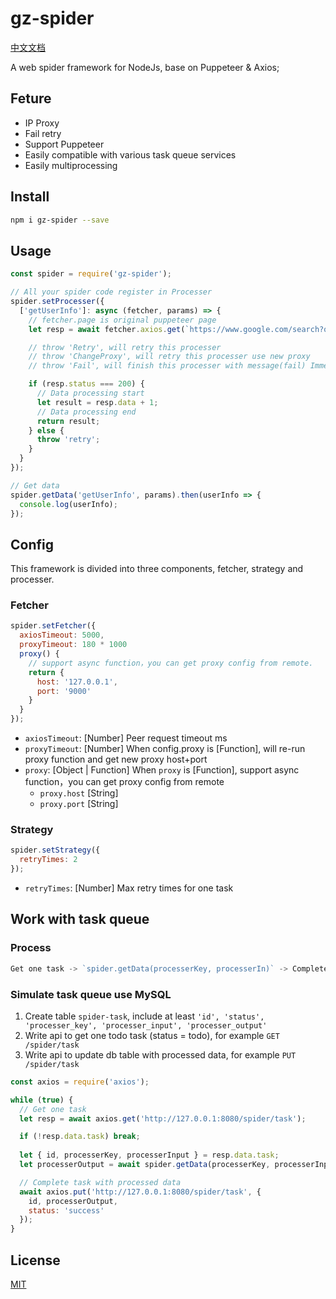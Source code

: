 # gz-spider

[中文文档](https://github.com/GeoffZhu/spider/blob/master/README.zh.md)

A web spider framework for NodeJs, base on Puppeteer & Axios;

## Feture
- IP Proxy
- Fail retry
- Support Puppeteer
- Easily compatible with various task queue services
- Easily multiprocessing

## Install

``` bash
npm i gz-spider --save
```

## Usage

``` javascript
const spider = require('gz-spider');

// All your spider code register in Processer
spider.setProcesser({
  ['getUserInfo']: async (fetcher, params) => {
    // fetcher.page is original puppeteer page 
    let resp = await fetcher.axios.get(`https://www.google.com/search?q=${params}`);

    // throw 'Retry', will retry this processer
    // throw 'ChangeProxy', will retry this processer use new proxy
    // throw 'Fail', will finish this processer with message(fail) Immediately

    if (resp.status === 200) {
      // Data processing start
      let result = resp.data + 1;
      // Data processing end
      return result;
    } else {
      throw 'retry';
    }
  }
});

// Get data
spider.getData('getUserInfo', params).then(userInfo => {
  console.log(userInfo);
});

```

## Config

This framework is divided into three components, fetcher, strategy and processer. 

### Fetcher

``` javascript
spider.setFetcher({
  axiosTimeout: 5000,
  proxyTimeout: 180 * 1000
  proxy() {
    // support async function，you can get proxy config from remote.
    return {
      host: '127.0.0.1',
      port: '9000'
    }
  }
});
```

- `axiosTimeout`: [Number] Peer request timeout ms
- `proxyTimeout`: [Number] When config.proxy is [Function], will re-run proxy function and get new proxy host+port
- `proxy`: [Object | Function] When `proxy` is [Function], support async function，you can get proxy config from remote
  - `proxy.host` [String]
  - `proxy.port` [String]

### Strategy

``` javascript
spider.setStrategy({
  retryTimes: 2
});
```

- `retryTimes`: [Number] Max retry times for one task

## Work with task queue

### Process

``` javascript
Get one task -> `spider.getData(processerKey, processerIn)` -> Complete task with processed data
```

### Simulate task queue use MySQL

1. Create table `spider-task`, include at least `'id', 'status', 'processer_key', 'processer_input', 'processer_output'`
2. Write api to get one todo task (status = todo), for example `GET /spider/task`
3. Write api to update db table with processed data, for example `PUT /spider/task`

``` javascript
const axios = require('axios');

while (true) {
  // Get one task
  let resp = await axios.get('http://127.0.0.1:8080/spider/task');

  if (!resp.data.task) break;
  
  let { id, processerKey, processerInput } = resp.data.task;
  let processerOutput = await spider.getData(processerKey, processerInput);

  // Complete task with processed data
  await axios.put('http://127.0.0.1:8080/spider/task', {
    id, processerOutput,
    status: 'success'
  });
}
```
## License

[MIT](https://opensource.org/licenses/MIT)